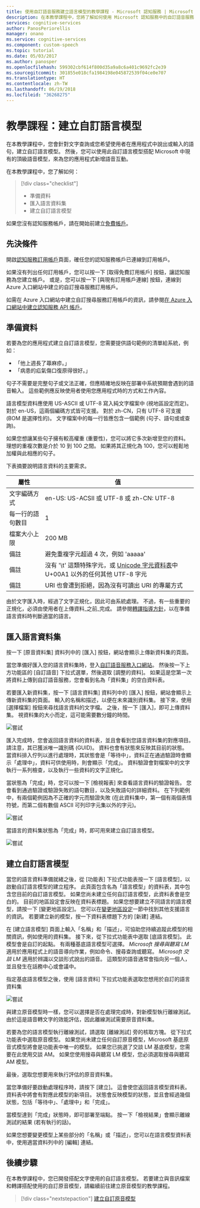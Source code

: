 ```yaml
---
title: 使用自訂語音服務建立語言模型的教學課程 - Microsoft 認知服務 | Microsoft Docs
description: 在本教學課程中，您將了解如何使用 Microsoft 認知服務中的自訂語音服務來建立語言模型。
services: cognitive-services
author: PanosPeriorellis
manager: onano
ms.service: cognitive-services
ms.component: custom-speech
ms.topic: tutorial
ms.date: 05/03/2017
ms.author: panosper
ms.openlocfilehash: 599302cbf614f800d35a9a8c6a401c9692fc2e39
ms.sourcegitcommit: 301855e018cfa1984198e045872539f04ce0e707
ms.translationtype: HT
ms.contentlocale: zh-TW
ms.lasthandoff: 06/19/2018
ms.locfileid: "36268275"
---
```

# <a name="tutorial-create-a-custom-language-model"></a>教學課程：建立自訂語言模型

在本教學課程中，您會針對文字查詢或您希望使用者在應用程式中說出或輸入的語句，建立自訂語言模型。 然後，您可以使用此自訂語言模型搭配 Microsoft 中現有的頂級語音模型，來為您的應用程式新增語音互動。

在本教學課程中，您了解如何：
> [!div class="checklist"]
> * 準備資料
> * 匯入語言資料集
> * 建立自訂語言模型

如果您沒有認知服務帳戶，請在開始前建立[免費帳戶](https://cris.ai)。

## <a name="prerequisites"></a>先決條件

開啟[認知服務訂用帳戶](https://cris.ai/Subscriptions)頁面，確任您的認知服務帳戶已連線到訂用帳戶。

如果沒有列出任何訂用帳戶，您可以按一下 [取得免費訂用帳戶] 按鈕，讓認知服務為您建立帳戶。 或是，您可以按一下 [與現有訂用帳戶連線] 按鈕，連線到 Azure 入口網站中建立的自訂搜尋服務訂用帳戶。

如需在 Azure 入口網站中建立自訂搜尋服務訂用帳戶的資訊，請參閱[在 Azure 入口網站中建立認知服務 API 帳戶](../../cognitive-services-apis-create-account.md)。

## <a name="prepare-the-data"></a>準備資料

若要為您的應用程式建立自訂語言模型，您需要提供語句範例的清單給系統，例如：

*   「他上週長了蕁麻疹。」
*   「病患的疝氣傷口復原得很好。」

句子不需要是完整句子或文法正確，但應精確地反映在部署中系統預期會遇到的語音輸入。 這些範例應反映使用者使用您應用程式時的方式和工作內容。

語言模型資料應使用 US-ASCII 或 UTF-8 寫入純文字檔案中 (視地區設定而定)。 對於 en-US，這兩個編碼方式皆可支援。 對於 zh-CN，只有 UTF-8 可支援 (BOM 是選擇性的)。 文字檔案中的每一行皆應包含一個範例 (句子、語句或或查詢)。

如果您想讓某些句子擁有較高權重 (重要性)，您可以將它多次新增至您的資料。 理想的重複次數是介於 10 到 100 之間。 如果將其正規化為 100，您可以輕鬆地加權與此相應的句子。

下表摘要說明語言資料的主要需求。

| 屬性 | 值 |
|----------|-------|
| 文字編碼方式 | en-US: US-ACSII 或 UTF-8 或 zh-CN: UTF-8|
| 每一行的語句數目 | 1 |
| 檔案大小上限 | 200 MB |
| 備註 | 避免重複字元超過 4 次，例如 'aaaaa'|
| 備註 | 沒有 '\t' 這類特殊字元，或 [Unicode 字元資料表](http://www.utf8-chartable.de/)中 U+00A1 以外的任何其他 UTF-8 字元|
| 備註 | URI 也會遭到拒絕，因為沒有可讀出 URI 的專屬方式|

由於文字匯入時，經過了文字正規化，因此可由系統處理。 不過，有一些重要的正規化，必須由使用者在上傳資料_之前_完成。 請參閱[轉譯指導方針](cognitive-services-custom-speech-transcription-guidelines.md)，以在準備語言資料時判斷適當的語言。

## <a name="import-the-language-data-set"></a>匯入語言資料集

按一下 [原音資料集] 資料列中的 [匯入] 按鈕，網站會顯示上傳新資料集的頁面。

當您準備好匯入您的語言資料集時，登入[自訂語音服務入口網站](https://cris.ai)。  然後按一下上方功能區的 [自訂語音] 下拉式選單，然後選取 [調整的資料]。 如果這是您第一次將資料上傳到自訂語音服務，您會看到名為「資料集」的空白資料表。

若要匯入新資料集，按一下 [語言資料集] 資料列中的 [匯入] 按鈕，網站會顯示上傳新資料集的頁面。 輸入的名稱和描述，以便在未來識別資料集。 接下來，使用 [選擇檔案] 按鈕來尋找語言資料的文字檔。 之後，按一下 [匯入]，即可上傳資料集。 視資料集的大小而定，這可能需要數分鐘的時間。

![嘗試](../../../media/cognitive-services/custom-speech-service/custom-speech-language-datasets-import.png)

匯入完成時，您會返回語言資料的資料表，並且會看到您語言資料集的對應項目。 請注意，其已獲派唯一識別碼 (GUID)。 資料也會有狀態來反映其目前的狀態。 當資料排入佇列以進行處理時，其狀態會是「等待中」，資料正在通過驗證時會顯示「處理中」，資料可供使用時，則會顯示「完成」。 資料驗證會對檔案中的文字執行一系列檢查，以及執行一些資料的文字正規化。

當狀態為「完成」時，您可以按一下 [檢視報表] 來查看語言資料的驗證報告。 您會看到通過驗證或驗證失敗的語句數目，以及失敗語句的詳細資料。 在下列範例中，有兩個範例因為不正確的字元而驗證失敗 (在此資料集中，第一個有兩個表情符號，而第二個有數個 ASCII 可列印字元集以外的字元)。

![嘗試](../../../media/cognitive-services/custom-speech-service/custom-speech-language-datasets-report.png)

當語言的資料集狀態為「完成」時，即可用來建立自訂語言模型。

![嘗試](../../../media/cognitive-services/custom-speech-service/custom-speech-language-datasets.png)

## <a name="create-a-custom-language-model"></a>建立自訂語言模型

當您的語言資料準備就緒之後，從 [功能表] 下拉式功能表按一下 [語言模型]，以啟動自訂語言模型的建立程序。 此頁面包含名為「語言模型」的資料表，其中包含您目前的自訂語言模型。 如果您尚未建立任何自訂語言模型，此資料表會是空白的。 目前的地區設定會反映在資料表標題。 如果您想要建立不同語言的語言模型，請按一下 [變更地區設定]。 您可以在[變更地區設定](cognitive-services-custom-speech-change-locale.md)一節中找到其他支援語言的資訊。 若要建立新的模型，按一下資料表標題下方的 [新建] 連結。

在 [建立語言模型] 頁面上輸入「名稱」和「描述」，可協助您持續追蹤此模型的相關資訊，例如使用的資料集。 接下來，從下拉式功能表中選取 [底語言模型]。 此模型會是自訂的起點。 有兩種基底語言模型可選擇。 _Microsoft 搜尋與聽寫 LM_ 適用於應用程式上的語音導向作業，例如命令、搜尋查詢或聽寫。 _Microsoft 交談 LM_ 適用於辨識以交談形式說出的語音。 這類型的語音通常會指向另一個人，並且發生在話務中心或會議中。

指定基底語言模型之後，使用 [語言資料] 下拉式功能表選取您想用於自訂的語言資料集

![嘗試](../../../media/cognitive-services/custom-speech-service/custom-speech-language-models-create2.png)

與建立原音模型時一樣，您可以選擇是否在處理完成時，對新模型執行離線測試。 由於這是語音轉文字的效能評估，因此離線測試需要原音資料集。

若要為您的語言模型執行離線測試，請選取 [離線測試] 旁的核取方塊。 從下拉式功能表中選取原音模型。 如果您尚未建立任何自訂原音模型，Microsoft 基底原音式模型將會是功能表中唯一的模型。 如果您已挑選了交談 LM 基底模型，您需要在此使用交談 AM。 如果您使用搜尋與聽寫 LM 模型，您必須選取搜尋與聽寫 AM 模型。

最後，選取您想要用來執行評估的原音資料集。

當您準備好要啟動處理程序時，請按下 [建立]。 這會使您返回語言模型資料表。 資料表中將會有對應此模型的新項目。 狀態會反映模型的狀態，並且會經過幾個狀態，包括「等待中」、「處理中」和「完成」。

當模型達到「完成」狀態時，即可部署至端點。 按一下「檢視結果」會顯示離線測試的結果 (若有執行的話)。

如果您想要變更模型上某些部分的「名稱」或「描述」，您可以在語言模型資料表中，使用適當資料列中的 [編輯] 連結。

## <a name="next-steps"></a>後續步驟

在本教學課程中，您已開發搭配文字使用的自訂語言模型。 若要建立與音訊檔案和轉譯搭配使用的自訂原音模型，請繼續前往建立原音模型的教學課程。

> [!div class="nextstepaction"]
> [建立自訂原音模型](cognitive-services-custom-speech-create-acoustic-model.md)
